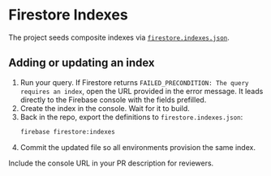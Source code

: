 # Firestore Indexes

The project seeds composite indexes via [`firestore.indexes.json`](../../firestore.indexes.json).

## Adding or updating an index

1. Run your query. If Firestore returns `FAILED_PRECONDITION: The query requires an index`,
   open the URL provided in the error message. It leads directly to the Firebase console
   with the fields prefilled.
2. Create the index in the console. Wait for it to build.
3. Back in the repo, export the definitions to `firestore.indexes.json`:
   ```bash
   firebase firestore:indexes
   ```
4. Commit the updated file so all environments provision the same index.

Include the console URL in your PR description for reviewers.

